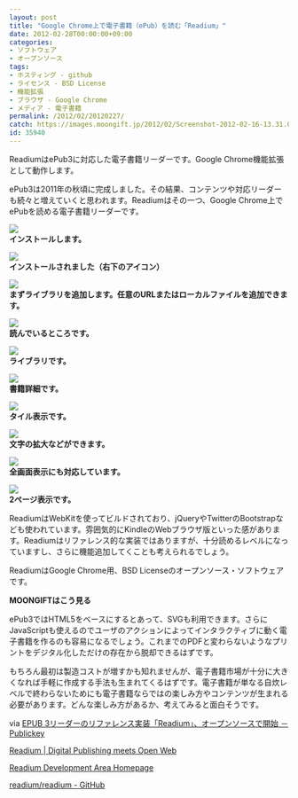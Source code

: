 ```yaml
---
layout: post
title: "Google Chrome上で電子書籍（ePub）を読む「Readium」"
date: 2012-02-28T00:00:00+09:00
categories:
- ソフトウェア
- オープンソース
tags: 
- ホスティング - github
- ライセンス - BSD License
- 機能拡張
- ブラウザ - Google Chrome
- メディア - 電子書籍
permalink: /2012/02/20120227/
catch: https://images.moongift.jp/2012/02/Screenshot-2012-02-16-13.31.02_thumb.png
id: 35940
---
```

ReadiumはePub3に対応した電子書籍リーダーです。Google Chrome機能拡張として動作します。

  

ePub3は2011年の秋頃に完成しました。その結果、コンテンツや対応リーダーも続々と増えていくと思われます。Readiumはその一つ、Google Chrome上でePubを読める電子書籍リーダーです。

  

[![](https://images.moongift.jp/2012/02/Screenshot-2012-02-16-13.28.09_thumb.png)](https://images.moongift.jp/2012/02/Screenshot-2012-02-16-13.28.09.png)  
**インストールします。**

  

[![](https://images.moongift.jp/2012/02/Screenshot-2012-02-16-13.28.14_thumb.png)](https://images.moongift.jp/2012/02/Screenshot-2012-02-16-13.28.14.png)  
**インストールされました（右下のアイコン）**

  

[![](https://images.moongift.jp/2012/02/Screenshot-2012-02-16-13.28.54_thumb.png)](https://images.moongift.jp/2012/02/Screenshot-2012-02-16-13.28.54.png)  
**まずライブラリを追加します。任意のURLまたはローカルファイルを追加できます。**

  

[![](https://images.moongift.jp/2012/02/Screenshot-2012-02-16-13.30.12_thumb.png)](https://images.moongift.jp/2012/02/Screenshot-2012-02-16-13.30.12.png)  
**読んでいるところです。**

  

[![](https://images.moongift.jp/2012/02/Screenshot-2012-02-16-13.30.19_thumb.png)](https://images.moongift.jp/2012/02/Screenshot-2012-02-16-13.30.19.png)  
**ライブラリです。**

  

[![](https://images.moongift.jp/2012/02/Screenshot-2012-02-16-13.31.02_thumb.png)](https://images.moongift.jp/2012/02/Screenshot-2012-02-16-13.31.02.png)  
**書籍詳細です。**

  

[![](https://images.moongift.jp/2012/02/Screenshot-2012-02-16-13.31.21_thumb.png)](https://images.moongift.jp/2012/02/Screenshot-2012-02-16-13.31.21.png)  
**タイル表示です。**

  

[![](https://images.moongift.jp/2012/02/Screenshot-2012-02-16-13.31.32_thumb.png)](https://images.moongift.jp/2012/02/Screenshot-2012-02-16-13.31.32.png)  
**文字の拡大などができます。**

  

[![](https://images.moongift.jp/2012/02/Screenshot-2012-02-16-13.31.37_thumb.png)](https://images.moongift.jp/2012/02/Screenshot-2012-02-16-13.31.37.png)  
**全画面表示にも対応しています。**

  

[![](https://images.moongift.jp/2012/02/Screenshot-2012-02-16-13.31.44_thumb.png)](https://images.moongift.jp/2012/02/Screenshot-2012-02-16-13.31.44.png)  
**2ページ表示です。**

  

ReadiumはWebKitを使ってビルドされており、jQueryやTwitterのBootstrapなども使われています。雰囲気的にKindleのWebブラウザ版といった感があります。Readiumはリファレンス的な実装ではありますが、十分読めるレベルになっていますし、さらに機能追加してくことも考えられるでしょう。

  
<!--more-->  

ReadiumはGoogle Chrome用、BSD Licenseのオープンソース・ソフトウェアです。

  
  
  

**MOONGIFTはこう見る**

  

ePub3ではHTML5をベースにするとあって、SVGも利用できます。さらにJavaScriptも使えるのでユーザのアクションによってインタラクティブに動く電子書籍を作るのも容易になるでしょう。これまでのPDFと変わらないようなプリントをデジタル化しただけの存在から脱却できるはずです。

  

もちろん最初は製造コストが増すかも知れませんが、電子書籍市場が十分に大きくなれば手軽に作成する手法も生まれてくるはずです。電子書籍が単なる自炊レベルで終わらないためにも電子書籍ならではの楽しみ方やコンテンツが生まれる必要があります。どんな楽しみ方があるか、考えてみると面白そうです。

  

via [EPUB 3リーダーのリファレンス実装「Readium」、オープンソースで開始 － Publickey](http://www.publickey1.jp/blog/12/epub_3readium.html)

  

[Readium | Digital Publishing meets Open Web](http://readium.org/)

  

[Readium Development Area Homepage](http://github.readium.org/)

  

[readium/readium - GitHub](https://github.com/readium/readium)

